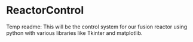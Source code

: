 # ReactorControl

Temp readme:
This will be the control system for our fusion reactor using python with various libraries like Tkinter and matplotlib.
